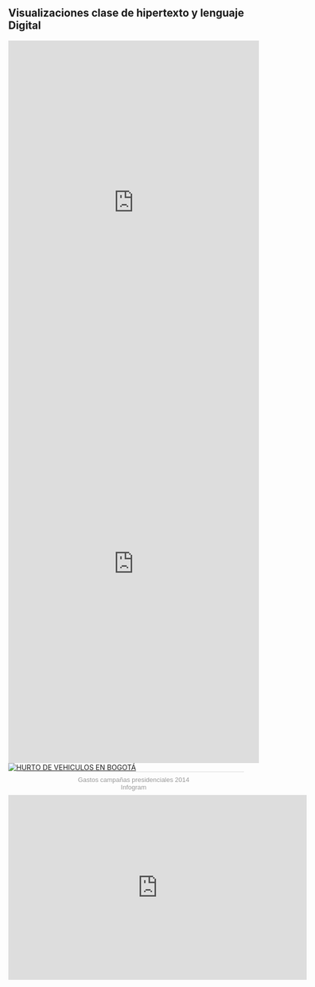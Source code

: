 ## Visualizaciones clase de hipertexto y lenguaje Digital

<iframe src='https://cdn.knightlab.com/libs/timeline3/latest/embed/index.html?source=1_PPBwUWkg3N18zeOTaeaiwMTFWLAfaMq-ZV6YBQjAJw&font=Default&lang=en&initial_zoom=2&height=650' width='100%' height='650' webkitallowfullscreen mozallowfullscreen allowfullscreen frameborder='0'></iframe>


<iframe src="https://uploads.knightlab.com/storymapjs/236079bba7b8a7f8e73782d0bd784514/la-ruta-de-mi-vida/index.html" frameborder="0" width="100%" height="800"></iframe>


<div class='tableauPlaceholder' id='viz1510710844997' style='position: relative'><noscript><a href='#'><img alt='HURTO DE VEHICULOS EN BOGOTÁ ' src='https:&#47;&#47;public.tableau.com&#47;static&#47;images&#47;HU&#47;HURTODEVEHICULOSENBOGOT&#47;HURTODEVEHICULOSENBOGOT&#47;1_rss.png' style='border: none' /></a></noscript><object class='tableauViz'  style='display:none;'><param name='host_url' value='https%3A%2F%2Fpublic.tableau.com%2F' /> <param name='embed_code_version' value='3' /> <param name='site_root' value='' /><param name='name' value='HURTODEVEHICULOSENBOGOT&#47;HURTODEVEHICULOSENBOGOT' /><param name='tabs' value='no' /><param name='toolbar' value='yes' /><param name='static_image' value='https:&#47;&#47;public.tableau.com&#47;static&#47;images&#47;HU&#47;HURTODEVEHICULOSENBOGOT&#47;HURTODEVEHICULOSENBOGOT&#47;1.png' /> <param name='animate_transition' value='yes' /><param name='display_static_image' value='yes' /><param name='display_spinner' value='yes' /><param name='display_overlay' value='yes' /><param name='display_count' value='yes' /></object></div>               

<script type='text/javascript'>                    var divElement = document.getElementById('viz1510710844997');                    var vizElement = divElement.getElementsByTagName('object')[0];                    vizElement.style.width='1200px';vizElement.style.height='3027px';                    var scriptElement = document.createElement('script');                    scriptElement.src = 'https://public.tableau.com/javascripts/api/viz_v1.js';                    vizElement.parentNode.insertBefore(scriptElement, vizElement);                </script>

<div class="infogram-embed" data-id="c4db663f-f3af-4ede-a408-1118732b61b4" data-type="interactive" data-title="Gastos campañas presidenciales 2014"></div><script>!function(e,t,s,i){var n="InfogramEmbeds",o=e.getElementsByTagName("script"),d=o[0],r=/^http:/.test(e.location)?"http:":"https:";if(/^\/{2}/.test(i)&&(i=r+i),window[n]&&window[n].initialized)window[n].process&&window[n].process();else if(!e.getElementById(s)){var a=e.createElement("script");a.async=1,a.id=s,a.src=i,d.parentNode.insertBefore(a,d)}}(document,0,"infogram-async","https://e.infogram.com/js/dist/embed-loader-min.js");</script><div style="padding:8px 0;font-family:Arial!important;font-size:13px!important;line-height:15px!important;text-align:center;border-top:1px solid #dadada;margin:0 30px"><a href="https://infogram.com/c4db663f-f3af-4ede-a408-1118732b61b4" style="color:#989898!important;text-decoration:none!important;" target="_blank">Gastos campañas presidenciales 2014</a><br><a href="https://infogram.com" style="color:#989898!important;text-decoration:none!important;" target="_blank" rel="nofollow">Infogram</a></div>

<iframe width="600" height="371" seamless frameborder="0" scrolling="no" src="https://docs.google.com/spreadsheets/d/e/2PACX-1vQ14ZKBg4ovFHJqAxxZf7QIi8PXNfZnQNFY8BBnLJ4_y0lXvQ7Eon-i5Rh0AHPUZNdYmQQd1GcbMxPG/pubchart?oid=863241913&amp;format=interactive"></iframe>

<script type="text/javascript" src="https://ssl.gstatic.com/trends_nrtr/1225_RC03/embed_loader.js"></script> <script type="text/javascript"> trends.embed.renderExploreWidget("TIMESERIES", {"comparisonItem":[{"keyword":"/m/02r1m_r","geo":"","time":"today 12-m"},{"keyword":"/m/03c3tmt","geo":"","time":"today 12-m"}],"category":0,"property":""}, {"exploreQuery":"q=%2Fm%2F02r1m_r,%2Fm%2F03c3tmt&date=today 12-m,today 12-m","guestPath":"https://trends.google.es:443/trends/embed/"}); </script> 
